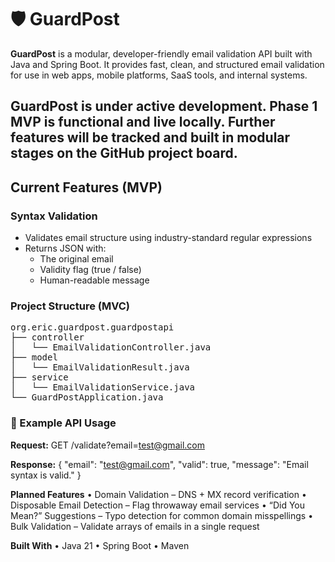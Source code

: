 # 🛡️ GuardPost

**GuardPost** is a modular, developer-friendly email validation API built with Java and Spring Boot. It provides fast, clean, and structured email validation for use in web apps, mobile platforms, SaaS tools, and internal systems.

GuardPost is under active development. Phase 1 MVP is functional and live locally.
Further features will be tracked and built in modular stages on the GitHub project board.
---

## Current Features (MVP)

### Syntax Validation
- Validates email structure using industry-standard regular expressions
- Returns JSON with:
  - The original email
  - Validity flag (true / false)
  - Human-readable message

### Project Structure (MVC)
<pre>
org.eric.guardpost.guardpostapi
├── controller
│   └── EmailValidationController.java
├── model
│   └── EmailValidationResult.java
├── service
│   └── EmailValidationService.java
└── GuardPostApplication.java
</pre>

### 🔧 Example API Usage

**Request:**
GET /validate?email=test@gmail.com

**Response:**
{
  "email": "test@gmail.com",
  "valid": true,
  "message": "Email syntax is valid."
}

**Planned Features**
	•	Domain Validation – DNS + MX record verification
	•	Disposable Email Detection – Flag throwaway email services
	•	“Did You Mean?” Suggestions – Typo detection for common domain misspellings
	•	Bulk Validation – Validate arrays of emails in a single request
 
**Built With**
	•	Java 21
	•	Spring Boot
	•	Maven
